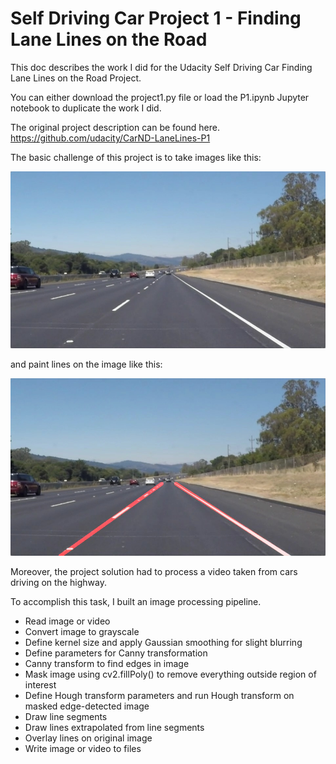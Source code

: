# Self Driving Car Project 1 - Finding Lane Lines on the Road
This doc describes the work I did for the Udacity Self Driving Car Finding Lane Lines on the Road Project.

You can either download the project1.py file or load the P1.ipynb Jupyter notebook to duplicate the work I did.

The original project description can be found here. https://github.com/udacity/CarND-LaneLines-P1

The basic challenge of this project is to take images like this:

[//]: # (Image References)

[image1]: ./test_images/solidWhiteRight.jpg "Original"
[image2]: ./examples/laneLines_thirdPass.jpg "Original with lane lines"


![Original image][image1]

and paint lines on the image like this:

![Original image with lane lines][image2]

Moreover, the project solution had to process a video taken from cars driving on the highway.

To accomplish this task, I built an image processing pipeline. 

* Read image or video
* Convert image to grayscale
* Define kernel size and apply Gaussian smoothing for slight blurring
* Define parameters for Canny transformation
* Canny transform to find edges in image
* Mask image using cv2.fillPoly() to remove everything outside region of interest
* Define Hough transform parameters and run Hough transform on masked edge-detected image
* Draw line segments
* Draw lines extrapolated from line segments
* Overlay lines on original image
* Write image or video to files


